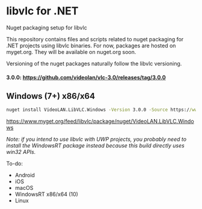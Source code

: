 # libvlc for .NET
Nuget packaging setup for libvlc

This repository contains files and scripts related to nuget packaging for .NET projects using libvlc binaries.
For now, packages are hosted on myget.org. They will be available on nuget.org soon.

Versioning of the nuget packages naturally follow the libvlc versioning.

#### 3.0.0: https://github.com/videolan/vlc-3.0/releases/tag/3.0.0

## Windows (7+) x86/x64 
```cmd
nuget install VideoLAN.LibVLC.Windows -Version 3.0.0 -Source https://www.myget.org/F/libvlc/api/v3/index.json 
```
https://www.myget.org/feed/libvlc/package/nuget/VideoLAN.LibVLC.Windows

*Note: if you intend to use libvlc with UWP projects, you probably need to install the WindowsRT package instead because this build directly uses win32 APIs.*

To-do:
- Android
- iOS
- macOS
- WindowsRT x86/x64 (10)
- Linux
